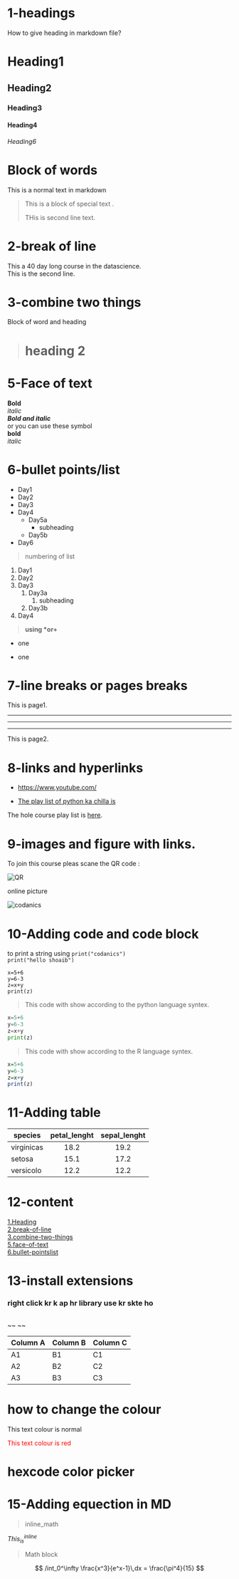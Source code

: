 # 1-headings
How to give heading in markdown file?
# Heading1
## Heading2
### Heading3
#### Heading4
###### Heading6

# Block of words
This is a normal text in markdown

>This is a block of special text .
>
>THis is second line text.

# 2-break of line
This a 40 day long course in the datascience. \
This is the second line.

# 3-combine two things
Block of word and heading
> # heading 2
 
# 5-Face of text
**Bold**\
*italic*\
***Bold and italic*** \
or you can use these symbol \
__bold__\
_italic_

# 6-bullet points/list
- Day1
- Day2
- Day3
- Day4
    - Day5a
        - subheading
    - Day5b
- Day6

>numbering of list
1. Day1
2. Day2
3. Day3
    1. Day3a
        1. subheading
    2. Day3b
4. Day4
> __using *or+__
* one
+ one

# 7-line breaks or pages breaks
This is page1.
***
___
---
This is page2.


# 8-links and hyperlinks


* <https://www.youtube.com/> 


* [The play list of python ka chilla is](https://www.youtube.com/playlist?list=PL9XvIvvVL50HVsu-Ao8NBr0UJSO8O6lBI)

[codanics]:https://www.youtube.com/playlist?list=PL9XvIvvVL50HVsu-Ao8NBr0UJSO8O6lBI

The hole course play list is [here][codanics].

# 9-images and figure with links.
To join this course pleas scane the QR code :

![QR](qr.png)



online picture

![codanics](https://www.google.com/search?q=codanics&rlz=1C1RLNS_enPK885PK885&sxsrf=ALiCzsYcZ2eyKH9oj3_OR-_KJzfs_Ujvrw:1659627245007&source=lnms&tbm=isch&sa=X&ved=2ahUKEwjyqJejwa35AhUXYPEDHfWnCwYQ_AUoAXoECAEQAw&biw=1366&bih=625&dpr=1#imgrc=GRjVtCcWAILqOM)



# 10-Adding code and code block

to print a string using `print("codanics")` \
`print("hello shoaib")`


```
x=5+6
y=6-3 
z=x+y
print(z)
```
>This code with show according to the python language syntex.
```python
x=5+6
y=6-3
z=x+y
print(z)
```
>This code with show according to the R language syntex.
```r
x=5+6
y=6-3
z=x+y
print(z)
```



# 11-Adding table

| species | petal_lenght | sepal_lenght |
| ------- | :------------: | :------------: |
|virginicas | 18.2 | 19.2 | 
| setosa | 15.1 | 17.2 |
| versicolo | 12.2 | 12.2 |



# 12-content

[1.Heading](#1-headings)\
[2.break-of-line](#2-break-of-line)\
[3.combine-two-things](#3-combine-two-things)\
[5.face-of-text](#5-face-of-text)\
[6.bullet-pointslist](#6-bullet-pointslist)



# 13-install extensions
### right click kr k ap hr library use kr skte ho

```

```
~~ ~~

Column A | Column B | Column C
---------|----------|---------
 A1 | B1 | C1
 A2 | B2 | C2
 A3 | B3 | C3

# how to change the colour

This text colour is normal


<span style="color:red">
This text colour is red
</span>

# hexcode color picker

# 15-Adding equection in MD

>inline_math

$This_{is}^{inline}$

>Math block

$$
/int_0^\infty \frac{x^3}{e^x-1}\,dx = \frac{\pi^4}{15}
$$